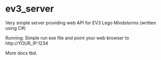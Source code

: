 ev3_server
==========

Very simple server providing web API for EV3 Lego Mindstorms (written using C#)

Running:
Simple run exe file and point your web browser to http://YOUR_IP:1234

More docs tbd.
